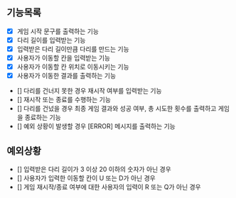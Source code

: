 ## 기능목록
- [X] 게임 시작 문구를 출력하는 기능
- [X] 다리 길이를 입력받는 기능
- [X] 입력받은 다리 길이만큼 다리를 만드는 기능
- [X] 사용자가 이동할 칸을 입력받는 기능
- [X] 사용자가 이동할 칸 위치로 이동시키는 기능
- [X] 사용자가 이동한 결과를 출력하는 기능
- [] 다리를 건너지 못한 경우 재시작 여부를 입력받는 기능
- [] 재시작 또는 종료를 수행하는 기능
- [] 다리를 건넜을 경우 최종 게임 결과와 성공 여부, 총 시도한 횟수를 출력하고 게임을 종료하는 기능
- [] 예외 상황이 발생할 경우 [ERROR] 메시지를 출력하는 기능

## 예외상황
- [] 입력받은 다리 길이가 3 이상 20 이하의 숫자가 아닌 경우
- [] 사용자가 입력한 이동할 칸이 U 또는 D가 아닌 경우
- [] 게임 재시작/종료 여부에 대한 사용자의 입력이 R 또는 Q가 아닌 경우